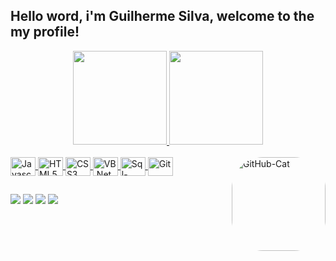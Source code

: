 ## Hello word, i'm Guilherme Silva, welcome to the my profile!

<div align="center">
    <a href="https://github.com/guilherme-devoip">
    <img height="150" src="https://github-readme-stats.vercel.app/api?username=guilherme-devoip&show_icons=true&theme=dracula&include_all_commits=true&count_private=true"/>
    <img height="150" src="https://github-readme-stats.vercel.app/api/top-langs/?username=guilherme-devoipgscodebrasil&layout=compact&langs_count=7&theme=dracula"/>     
</div> 

<div style="display: inline_block"><br>
    <img align="center" alt="Javascript" height="30" width="40" src="https://raw.githubusercontent.com/guilherme-devoip/devicons/main/icons/javascript/javascript-plain.svg" title="Javascript">
    <img align="center" alt="HTML5" height="30" width="40" src="https://raw.githubusercontent.com/guilherme-devoip/devicons/main/icons/html5/html5-original.svg" title="HTML5">
    <img align="center" alt="CSS3" height="30" width="40" src="https://raw.githubusercontent.com/guilherme-devoip/devicons/main/icons/css3/css3-original.svg" title="CSS3">
    <img align="center" alt="VB.Net" height="30" width="40" src="https://raw.githubusercontent.com/guilherme-devoip/devicons/main/icons/visualstudio/visualstudio-plain.svg" title="VB.Net">
    <img align="center" alt="Sql-server" height="30" width="40" src="https://raw.githubusercontent.com/guilherme-devoip/devicons/main/icons/microsoftsqlserver/sql-server.svg" title="Sql-server"> 
    <img align="center" alt="Git" height="30" width="40" src="https://raw.githubusercontent.com/guilherme-devoip/devicons/main/icons/git/git-plain.svg" title="Git">   
    <img align="right" alt="GitHub-Cat" height="150" style="border-radius:50px;" src="https://github.com/guilherme-devoip/devicons/blob/main/icons/github/mygitcat.png">     
</div>
  
  ##  

<div>
    <a href="https://www.facebook.com/profile.php?id=100004230251012"><img src="https://img.shields.io/badge/Facebook-1877F2?style=for-the-badge&logo=facebook&logoColor=white"></a>
    <a href="https://www.instagram.com/xguioliveirax/"><img src="https://img.shields.io/badge/-Instagram-%23E4405F?style=for-the-badge&logo=instagram&logoColor=white"></a>
    <a href = "mailto:xguioliveirax@gmail.com@gmail.com"><img src="https://img.shields.io/badge/-Gmail-%23333?style=for-the-badge&logo=gmail&logoColor=white"></a>
    <a href="https://www.linkedin.com/in/guilherme-oliveira-400605146/"><img src="https://img.shields.io/badge/-LinkedIn-%230077B5?style=for-the-badge&logo=linkedin&logoColor=white"></a> 
</div>
